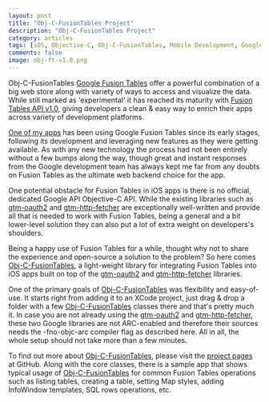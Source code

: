 ```yaml
---
layout: post
title: "Obj-C-FusionTables Project"
description: "Obj-C-FusionTables Project"
category: articles
tags: [iOS, Objective-C, Obj-C-FusionTables, Mobile Development, Google Fusion Tables]
comments: false
image: obj-ft-v1.0.png
---
```


Obj-C-FusionTables
[Google Fusion Tables](http://www.google.com/drive/apps.html#fusiontables) offer a powerful combination of a big web store along with variety of ways to access and visualize the data. While still marked as 'experimental' it has reached its maturity with [Fusion Tables API v1.0](https://developers.google.com/fusiontables/), giving developers a clean & easy way to enrich their apps across variety of development platforms.

[One of my apps](https://itunes.apple.com/us/app/icasualtours/id496551101) has been using Google Fusion Tables since its early stages, following its development and leveraging new features as they were getting available. As with any new technology the process had not been entirely without a few bumps along the way, though great and instant responses from the Google development team has always kept me far from any doubts on Fusion Tables as the ultimate web backend choice for the app.

One potential obstacle for Fusion Tables in iOS apps is there is no official, dedicated Google API Objective-C API. While the existing libraries such as [gtm-oauth2](https://code.google.com/p/gtm-oauth2/) and [gtm-http-fetcher](https://code.google.com/p/gtm-http-fetcher/) are exceptionally well-written and provide all that is needed to work with Fusion Tables, being a general and a bit lower-level solution they can also put a lot of extra weight on developers's shoulders.

Being a happy use of Fusion Tables for a while, thought why not to share the experience and open-source a solution to the problem? So here comes [Obj-C-FusionTables](https://github.com/akpw/Obj-C-FusionTables), a light-weight library for integrating Fusion Tables into iOS apps built on top of the [gtm-oauth2](https://code.google.com/p/gtm-oauth2/) and [gtm-http-fetcher](https://code.google.com/p/gtm-http-fetcher/) libraries.

One of the primary goals of [Obj-C-FusionTables](https://github.com/akpw/Obj-C-FusionTables) was flexibility and easy-of-use. It starts right from adding it to an XCode project, just drag & drop a folder with a few [Obj-C-FusionTables](https://github.com/akpw/Obj-C-FusionTables) classes there and that's pretty much it. In case you are not already using the [gtm-oauth2](https://code.google.com/p/gtm-oauth2/) and [gtm-http-fetcher](https://code.google.com/p/gtm-http-fetcher/), these two Google libraries are not ARC-enabled and therefore their sources needs the -fno-objc-arc compiler flag as described here. All in all, the whole setup should not take more than a few minutes.

To find out more about [Obj-C-FusionTables](https://github.com/akpw/Obj-C-FusionTables), please visit the [project pages](https://github.com/akpw/Obj-C-FusionTables) at GitHub. Along with the core classes, there is a sample app that shows typical usage of [Obj-C-FusionTables](https://github.com/akpw/Obj-C-FusionTables) for common Fusion Tables operations such as listing tables, creating a table, setting Map styles, adding InfoWindow templates, SQL rows operations, etc.



